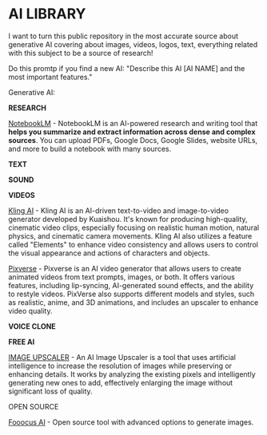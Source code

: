 # AI LIBRARY

I want to turn this public repository in the most accurate source about generative AI covering about images, videos, logos, text, everything related with this subject to be a source of research!

Do this promtp if you find a new AI:
"Describe this AI [AI NAME] and the most important features."

Generative AI:

**RESEARCH**

[NotebookLM](https://notebooklm.google.com/) - NotebookLM is an AI-powered research and writing tool that **helps you summarize and extract information across dense and complex sources**. You can upload PDFs, Google Docs, Google Slides, website URLs, and more to build a notebook with many sources.

**TEXT**

**SOUND**

**VIDEOS**

[Kling AI](https://app.klingai.com/) - Kling AI is an AI-driven text-to-video and image-to-video generator developed by Kuaishou. It's known for producing high-quality, cinematic video clips, especially focusing on realistic human motion, natural physics, and cinematic camera movements. Kling AI also utilizes a feature called "Elements" to enhance video consistency and allows users to control the visual appearance and actions of characters and objects.

[Pixverse](https://app.pixverse.ai/) - Pixverse is an AI video generator that allows users to create animated videos from text prompts, images, or both. It offers various features, including lip-syncing, AI-generated sound effects, and the ability to restyle videos. PixVerse also supports different models and styles, such as realistic, anime, and 3D animations, and includes an upscaler to enhance video quality.

**VOICE CLONE**

**FREE AI**

[IMAGE UPSCALER](https://imgupscaler.com/) - An AI Image Upscaler is a tool that uses artificial intelligence to increase the resolution of images while preserving or enhancing details. It works by analyzing the existing pixels and intelligently generating new ones to add, effectively enlarging the image without significant loss of quality.

OPEN SOURCE

[Fooocus AI](https://github.com/lllyasviel/Fooocus) - Open source tool with advanced options to generate images.























